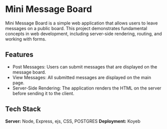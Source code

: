 
# Mini Message Board


Mini Message Board is a simple web application that allows users to leave messages on a public board. This project demonstrates fundamental concepts in web development, including server-side rendering, routing, and working with forms.

## Features

- Post Messages: Users can submit messages that are displayed on the message board.
- View Messages: All submitted messages are displayed on the main page.
- Server-Side Rendering: The application renders the HTML on the server before sending it to the client.


## Tech Stack

**Server:** Node, Express, ejs, CSS, POSTGRES
**Deployment:** Koyeb

